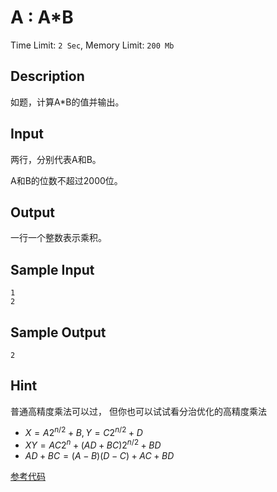 # A : A*B

Time Limit: `2 Sec`,   Memory Limit: `200 Mb`

## Description

如题，计算A*B的值并输出。

## Input

两行，分别代表A和B。

A和B的位数不超过2000位。

## Output

一行一个整数表示乘积。

## Sample Input

```
1 
2
```

## Sample Output

```
2
```

## Hint

普通高精度乘法可以过， 但你也可以试试看分治优化的高精度乘法

- $X = A2^{n/2} + B, Y = C2^{n/2} + D$
- $XY = AC2^n + (AD + BC)2^{n/2} + BD$
- $AD+BC=(A-B)(D-C)+AC+BD$


[参考代码](../Solution/A.cpp)
